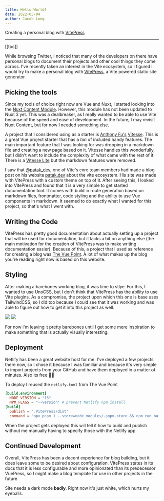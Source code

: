 ```yaml
---
title: Hello World!
date: 2022-05-04
author: Jacob Long
---
```


Creating a personal blog with [VitePress](https://vitepress.vuejs.org/)

---

[[toc]]

While browsing Twitter, I noticed that many of the developers on there have personal blogs to document their projects and other cool things they come across. I've recently taken an interest in the Vite ecosystem, so I figured I would try to make a personal blog with [VitePress](https://vitepress.vuejs.org/), a Vite powered static site generator.

## Picking the tools

Since my tools of choice right now are Vue and Nuxt, I started looking into the [Nuxt Content Module](https://content.nuxtjs.org/). However, this module has not been updated to Nuxt 3 yet. This was a dealbreaker, as I really wanted to be able to use Vite because of the speed and ease of development. In the future, I may revisit Nuxt Content, but for now I needed something else.

A project that I considered using as a starter is [Anthony Fu's](https://twitter.com/antfu7) [Vitesse](https://github.com/antfu/vitesse). This is a great Vue project starter that has a _ton_ of included handy features. The main important feature that I was looking for was dropping in a markdown file and creating a new page based on it. Vitesse handles this wonderfully, but I didn't want to include the complexity of what came with the rest of it. There is a [Vitesse Lite](https://github.com/antfu/vitesse-lite) but the markdown features were removed.

I saw that [@patak_dev](https://twitter.com/patak_dev), one of Vite's core team members had made a blog post on his website [patak.dev](https://patak.dev/) about the vite ecosystem. His site was made with VitePress with a custom theme on top of it. After seeing this, I looked into VitePress and found that it is a very simple to get started documentation tool. It comes with build in route generation based on markdown files, frontmatter, code styling and the ability to use Vue components in markdown. It seemed to do exactly what I wanted for this project, so that's what I went with.

## Writing the Code

VitePress has pretty good documentation about actually setting up a project that will be used for documentation, but it lacks a bit on anything else (the main motivation for the creation of VitePress was to make writing documentation easier). Because of this, a project that I used as reference for creating a blog was [The Vue Point](https://blog.vuejs.org/). A lot of what makes up the blog you're reading right now is based on this website.

## Styling

After making a barebones working blog, it was time to stlye. For this, I wanted to use UnoCSS, but I don't think that VitePress has the ability to use Vite plugins. As a compromise, the project upon which this one is base uses TailwindCSS, so I did too because I could see that it was working and was able to figure out how to get it into this project as well.

<img class="border" src="/unstyled-blog.png" >
<img class="border" src="/minimally-styled-blog.png">

For now I'm leaving it pretty barebones until I get some more inspiration to make something that is actually visually interesting.

## Deployment

Netlify has been a great website host for me. I've deployed a few projects there now, so I chose it because I was familiar and because it's very simple to import projects from your GitHub and have them deployed in a matter of minutes. Also its free 👀👀

To deploy I reused the `netlify.toml` from The Vue Point

```toml
[build.environment]
  NODE_VERSION = "16"
  NPM_FLAGS = "--version" # prevent Netlify npm install
[build]
  publish = ".VitePress/dist"
  command = "npx pnpm i --store=node_modules/.pnpm-store && npm run build"
```

When the project gets deployed this will tell it how to build and publish without me manually having to specify those with the Netlify app.

## Continued Development

Overall, VitePress has been a decent experience for blog building, but it does leave some to be desired about configuration. VitePress states in its docs that it is less configurable and more opinionated than its predecessor VuePress, so I might make a blog template for use in other projects in the future.

Site needs a dark mode **badly**. Right now it's just white, which hurts my eyeballs.
